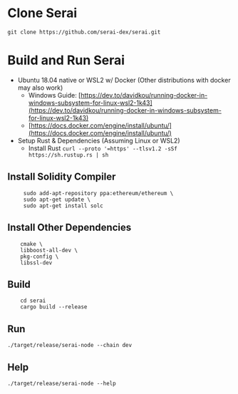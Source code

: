 # Clone Serai

```
git clone https://github.com/serai-dex/serai.git
```

# Build and Run Serai

- Ubuntu 18.04 native or WSL2 w/ Docker (Other distributions with docker may also work)
    - Windows Guide: [https://dev.to/davidkou/running-docker-in-windows-subsystem-for-linux-wsl2-1k43](https://dev.to/davidkou/running-docker-in-windows-subsystem-for-linux-wsl2-1k43)
    - [https://docs.docker.com/engine/install/ubuntu/](https://docs.docker.com/engine/install/ubuntu/)
- Setup Rust & Dependencies (Assuming Linux or WSL2)
  - Install Rust  `curl --proto '=https' --tlsv1.2 -sSf https://sh.rustup.rs | sh`
  
## Install Solidity Compiler
```
     sudo add-apt-repository ppa:ethereum/ethereum \
     sudo apt-get update \
     sudo apt-get install solc
```
## Install Other Dependencies
```sudo apt-get install -y \
    cmake \
    libboost-all-dev \
    pkg-config \
    libssl-dev
```

## Build
```
    cd serai
    cargo build --release
```

## Run
```
./target/release/serai-node --chain dev
```

## Help
```
./target/release/serai-node --help
```